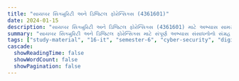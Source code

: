 ```yaml
---
title: "સાયબર સિક્યુરિટી અને ડિજિટલ ફોરેન્સિક્સ (4361601)"
date: 2024-01-15
description: "સાયબર સિક્યુરિટી અને ડિજિટલ ફોરેન્સિક્સ (4361601) માટે અભ્યાસ સામગ્રી, પ્રશ્નપત્રો અને ઉકેલો - ઇન્ફોર્મેશન ટેકનોલોજી, સેમેસ્ટર 6"
summary: "સાયબર સિક્યુરિટી અને ડિજિટલ ફોરેન્સિક્સ માટે સંપૂર્ણ અભ્યાસ સંસાધનોનો સંગ્રહ જેમાં સિલેબસ, 2024-2025ના પ્રશ્નપત્રો અને વિગતવાર ઉકેલોનો સમાવેશ થાય છે"
tags: ["study-material", "16-it", "semester-6", "cyber-security", "digital-forensics", "csdf", "4361601"]
cascade:
  showReadingTime: false
  showWordCount: false
  showPagination: false
---
```

